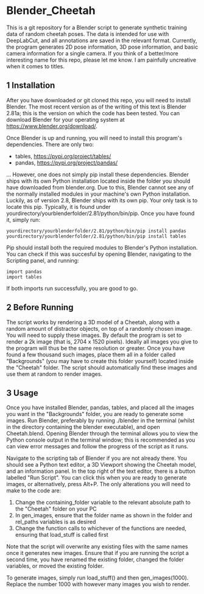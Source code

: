 # Blender_Cheetah

This is a git repository for a Blender script to generate synthetic training data of random cheetah poses. The data is intended for use with DeepLabCut, and all annotations are saved in the relevant format. Currently, the program generates 2D pose information, 3D pose information, and basic camera information for a single camera. If you think of a better/more interesting name for this repo, please let me know. I am painfully uncreative when it comes to titles.

## 1    Installation

After you have downloaded or git cloned this repo, you will need to install Blender. The most recent version as of the writing of this text is Blender 2.81a; this is the version on which the code has been tested. You can download Blender for your operating system at https://www.blender.org/download/.

Once Blender is up and running, you will need to install this program's dependencies. There are only two:

* tables, https://pypi.org/project/tables/
* pandas, https://pypi.org/project/pandas/

... However, one does not simply pip install these dependencies. Blender ships with its own Python installation located inside the folder you should have downloaded from blender.org. Due to this, Blender cannot see any of the normally installed modules in your machine's own Python installation. Luckily, as of version 2.8, Blender ships with its own pip. Your only task is to locate this pip. Typically, it is found under yourdirectory/yourblenderfolder/2.81/python/bin/pip. Once you have found it, simply run:

    yourdirectory/yourblenderfolder/2.81/python/bin/pip install pandas
    yourdirectory/yourblenderfolder/2.81/python/bin/pip install tables

Pip should install both the required modules to Blender's Python installation. You can check if this was succesful by opening Blender, navigating to the Scripting panel, and running:

    import pandas
    import tables

If both imports run successfully, you are good to go.

## 2    Before Running

The script works by rendering a 3D model of a Cheetah, along with a random amount of distractor objects, on top of a randomly chosen image. You will need to supply these images. By default the program is set to render a 2k image (that is, 2704 x 1520 pixels). Ideally all images you give to the program will thus be the same resolution or greater. Once you have found a few thousand such images, place them all in a folder called "Backgrounds" (you may have to create this folder yourself) located inside the "Cheetah" folder. The script should automatically find these images and use them at random to render images.

## 3    Usage

Once you have installed Blender, pandas, tables, and placed all the images you want in the "Backgrounds" folder, you are ready to generate some images. Run Blender, preferably by running ./blender in the terminal (whilst in the directory containing the blender executable), and open Cheetah.blend. Opening Blender through the terminal allows you to view the Python console output in the terminal window; this is recommended as you can view error messages and follow the progress of the script as it runs.

Navigate to the scripting tab of Blender if you are not already there. You should see a Python text editor, a 3D Viewport showing the Cheetah model, and an information panel. In the top right of the text editor, there is a button labelled "Run Script". You can click this when you are ready to generate images, or alternatively, press Alt+P. The only alterations you will need to make to the code are:

1. Change the containing_folder variable to the relevant absolute path to the "Cheetah" folder on your PC
2. In gen_images, ensure that the folder name as shown in the folder and rel_paths variables is as desired
3. Change the function calls to whichever of the functions are needed, ensuring that load_stuff is called first

Note that the script will overwrite any existing files with the same names once it generates new images. Ensure that if you are running the script a second time, you have renamed the existing folder, changed the folder variables, or moved the existing folder.

To generate images, simply run load_stuff() and then gen_images(1000). Replace the number 1000 with however many images you wish to render.